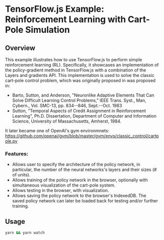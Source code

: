 # TensorFlow.js Example: Reinforcement Learning with Cart-Pole Simulation

## Overview

This example illustrates how to use TensorFlow.js to perform simple
reinforcement learning (RL). Specifically, it showcases an implementation
of the policy-gradient method in TensorFlow.js with a combination of the Layers
and gradients API. This implementation is used to solve the classic cart-pole
control problem, which was originally proposed in
was proposed in:

- Barto, Sutton, and Anderson, "Neuronlike Adaptive Elements That Can Solve
  Difficult Learning Control Problems," IEEE Trans. Syst., Man, Cybern.,
  Vol. SMC-13, pp. 834--846, Sept.--Oct. 1983
- Sutton, "Temporal Aspects of Credit Assignment in Reinforcement Learning",
  Ph.D. Dissertation, Department of Computer and Information Science,
  University of Massachusetts, Amherst, 1984.

It later became one of OpenAI's gym environmnets:
  https://github.com/openai/gym/blob/master/gym/envs/classic_control/cartpole.py

### Features:

- Allows user to specify the architecture of the policy network, in particular,
  the number of the neural networks's layers and their sizes (# of units).
- Allows training of the policy network in the browser, optionally with
  simultaneous visualization of the cart-pole system.
- Allows testing in the browser, with visualization.
- Allows saving the policy network to the browser's IndexedDB. The saved policy
  network can later be loaded back for testing and/or further training.

## Usage

```sh
yarn && yarn watch
```

